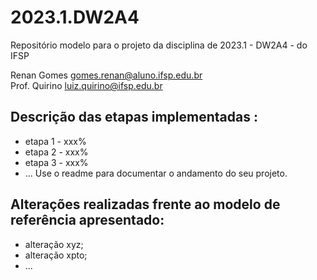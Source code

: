 # 2023.1.DW2A4
Repositório modelo para o projeto da disciplina de 2023.1 - DW2A4 - do IFSP 

Renan Gomes  <gomes.renan@aluno.ifsp.edu.br>  \
Prof. Quirino         <luiz.quirino@ifsp.edu.br>

## Descrição das etapas implementadas :
- etapa 1 - xxx%
- etapa 2 - xxx%
- etapa 3 - xxx%
- ...
  Use o readme para documentar o andamento do seu projeto.

## Alterações realizadas frente ao modelo de referência apresentado:
- alteração xyz;
- alteração xpto;
- ...
